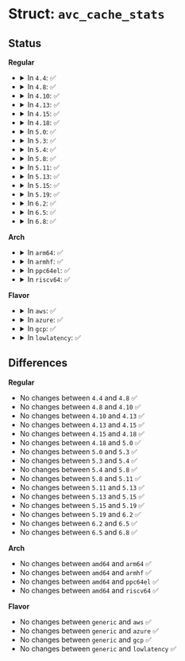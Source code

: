 # Struct: <code>avc_cache_stats</code>

## Status
<b>Regular</b>
<ul>
<li>
<details>
<summary>In <code>4.4</code>: ✅</summary>

```c
struct avc_cache_stats {
    unsigned int lookups;
    unsigned int misses;
    unsigned int allocations;
    unsigned int reclaims;
    unsigned int frees;
};
```
</details>
</li>
<li>
<details>
<summary>In <code>4.8</code>: ✅</summary>

```c
struct avc_cache_stats {
    unsigned int lookups;
    unsigned int misses;
    unsigned int allocations;
    unsigned int reclaims;
    unsigned int frees;
};
```
</details>
</li>
<li>
<details>
<summary>In <code>4.10</code>: ✅</summary>

```c
struct avc_cache_stats {
    unsigned int lookups;
    unsigned int misses;
    unsigned int allocations;
    unsigned int reclaims;
    unsigned int frees;
};
```
</details>
</li>
<li>
<details>
<summary>In <code>4.13</code>: ✅</summary>

```c
struct avc_cache_stats {
    unsigned int lookups;
    unsigned int misses;
    unsigned int allocations;
    unsigned int reclaims;
    unsigned int frees;
};
```
</details>
</li>
<li>
<details>
<summary>In <code>4.15</code>: ✅</summary>

```c
struct avc_cache_stats {
    unsigned int lookups;
    unsigned int misses;
    unsigned int allocations;
    unsigned int reclaims;
    unsigned int frees;
};
```
</details>
</li>
<li>
<details>
<summary>In <code>4.18</code>: ✅</summary>

```c
struct avc_cache_stats {
    unsigned int lookups;
    unsigned int misses;
    unsigned int allocations;
    unsigned int reclaims;
    unsigned int frees;
};
```
</details>
</li>
<li>
<details>
<summary>In <code>5.0</code>: ✅</summary>

```c
struct avc_cache_stats {
    unsigned int lookups;
    unsigned int misses;
    unsigned int allocations;
    unsigned int reclaims;
    unsigned int frees;
};
```
</details>
</li>
<li>
<details>
<summary>In <code>5.3</code>: ✅</summary>

```c
struct avc_cache_stats {
    unsigned int lookups;
    unsigned int misses;
    unsigned int allocations;
    unsigned int reclaims;
    unsigned int frees;
};
```
</details>
</li>
<li>
<details>
<summary>In <code>5.4</code>: ✅</summary>

```c
struct avc_cache_stats {
    unsigned int lookups;
    unsigned int misses;
    unsigned int allocations;
    unsigned int reclaims;
    unsigned int frees;
};
```
</details>
</li>
<li>
<details>
<summary>In <code>5.8</code>: ✅</summary>

```c
struct avc_cache_stats {
    unsigned int lookups;
    unsigned int misses;
    unsigned int allocations;
    unsigned int reclaims;
    unsigned int frees;
};
```
</details>
</li>
<li>
<details>
<summary>In <code>5.11</code>: ✅</summary>

```c
struct avc_cache_stats {
    unsigned int lookups;
    unsigned int misses;
    unsigned int allocations;
    unsigned int reclaims;
    unsigned int frees;
};
```
</details>
</li>
<li>
<details>
<summary>In <code>5.13</code>: ✅</summary>

```c
struct avc_cache_stats {
    unsigned int lookups;
    unsigned int misses;
    unsigned int allocations;
    unsigned int reclaims;
    unsigned int frees;
};
```
</details>
</li>
<li>
<details>
<summary>In <code>5.15</code>: ✅</summary>

```c
struct avc_cache_stats {
    unsigned int lookups;
    unsigned int misses;
    unsigned int allocations;
    unsigned int reclaims;
    unsigned int frees;
};
```
</details>
</li>
<li>
<details>
<summary>In <code>5.19</code>: ✅</summary>

```c
struct avc_cache_stats {
    unsigned int lookups;
    unsigned int misses;
    unsigned int allocations;
    unsigned int reclaims;
    unsigned int frees;
};
```
</details>
</li>
<li>
<details>
<summary>In <code>6.2</code>: ✅</summary>

```c
struct avc_cache_stats {
    unsigned int lookups;
    unsigned int misses;
    unsigned int allocations;
    unsigned int reclaims;
    unsigned int frees;
};
```
</details>
</li>
<li>
<details>
<summary>In <code>6.5</code>: ✅</summary>

```c
struct avc_cache_stats {
    unsigned int lookups;
    unsigned int misses;
    unsigned int allocations;
    unsigned int reclaims;
    unsigned int frees;
};
```
</details>
</li>
<li>
<details>
<summary>In <code>6.8</code>: ✅</summary>

```c
struct avc_cache_stats {
    unsigned int lookups;
    unsigned int misses;
    unsigned int allocations;
    unsigned int reclaims;
    unsigned int frees;
};
```
</details>
</li>
</ul>
<b>Arch</b>
<ul>
<li>
<details>
<summary>In <code>arm64</code>: ✅</summary>

```c
struct avc_cache_stats {
    unsigned int lookups;
    unsigned int misses;
    unsigned int allocations;
    unsigned int reclaims;
    unsigned int frees;
};
```
</details>
</li>
<li>
<details>
<summary>In <code>armhf</code>: ✅</summary>

```c
struct avc_cache_stats {
    unsigned int lookups;
    unsigned int misses;
    unsigned int allocations;
    unsigned int reclaims;
    unsigned int frees;
};
```
</details>
</li>
<li>
<details>
<summary>In <code>ppc64el</code>: ✅</summary>

```c
struct avc_cache_stats {
    unsigned int lookups;
    unsigned int misses;
    unsigned int allocations;
    unsigned int reclaims;
    unsigned int frees;
};
```
</details>
</li>
<li>
<details>
<summary>In <code>riscv64</code>: ✅</summary>

```c
struct avc_cache_stats {
    unsigned int lookups;
    unsigned int misses;
    unsigned int allocations;
    unsigned int reclaims;
    unsigned int frees;
};
```
</details>
</li>
</ul>
<b>Flavor</b>
<ul>
<li>
<details>
<summary>In <code>aws</code>: ✅</summary>

```c
struct avc_cache_stats {
    unsigned int lookups;
    unsigned int misses;
    unsigned int allocations;
    unsigned int reclaims;
    unsigned int frees;
};
```
</details>
</li>
<li>
<details>
<summary>In <code>azure</code>: ✅</summary>

```c
struct avc_cache_stats {
    unsigned int lookups;
    unsigned int misses;
    unsigned int allocations;
    unsigned int reclaims;
    unsigned int frees;
};
```
</details>
</li>
<li>
<details>
<summary>In <code>gcp</code>: ✅</summary>

```c
struct avc_cache_stats {
    unsigned int lookups;
    unsigned int misses;
    unsigned int allocations;
    unsigned int reclaims;
    unsigned int frees;
};
```
</details>
</li>
<li>
<details>
<summary>In <code>lowlatency</code>: ✅</summary>

```c
struct avc_cache_stats {
    unsigned int lookups;
    unsigned int misses;
    unsigned int allocations;
    unsigned int reclaims;
    unsigned int frees;
};
```
</details>
</li>
</ul>

## Differences
<b>Regular</b>
<ul>
<li>
No changes between <code>4.4</code> and <code>4.8</code> ✅
</li>
<li>
No changes between <code>4.8</code> and <code>4.10</code> ✅
</li>
<li>
No changes between <code>4.10</code> and <code>4.13</code> ✅
</li>
<li>
No changes between <code>4.13</code> and <code>4.15</code> ✅
</li>
<li>
No changes between <code>4.15</code> and <code>4.18</code> ✅
</li>
<li>
No changes between <code>4.18</code> and <code>5.0</code> ✅
</li>
<li>
No changes between <code>5.0</code> and <code>5.3</code> ✅
</li>
<li>
No changes between <code>5.3</code> and <code>5.4</code> ✅
</li>
<li>
No changes between <code>5.4</code> and <code>5.8</code> ✅
</li>
<li>
No changes between <code>5.8</code> and <code>5.11</code> ✅
</li>
<li>
No changes between <code>5.11</code> and <code>5.13</code> ✅
</li>
<li>
No changes between <code>5.13</code> and <code>5.15</code> ✅
</li>
<li>
No changes between <code>5.15</code> and <code>5.19</code> ✅
</li>
<li>
No changes between <code>5.19</code> and <code>6.2</code> ✅
</li>
<li>
No changes between <code>6.2</code> and <code>6.5</code> ✅
</li>
<li>
No changes between <code>6.5</code> and <code>6.8</code> ✅
</li>
</ul>
<b>Arch</b>
<ul>
<li>
No changes between <code>amd64</code> and <code>arm64</code> ✅
</li>
<li>
No changes between <code>amd64</code> and <code>armhf</code> ✅
</li>
<li>
No changes between <code>amd64</code> and <code>ppc64el</code> ✅
</li>
<li>
No changes between <code>amd64</code> and <code>riscv64</code> ✅
</li>
</ul>
<b>Flavor</b>
<ul>
<li>
No changes between <code>generic</code> and <code>aws</code> ✅
</li>
<li>
No changes between <code>generic</code> and <code>azure</code> ✅
</li>
<li>
No changes between <code>generic</code> and <code>gcp</code> ✅
</li>
<li>
No changes between <code>generic</code> and <code>lowlatency</code> ✅
</li>
</ul>
